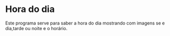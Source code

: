# Hora do dia 

Este programa serve para saber a hora do dia mostrando com imagens se e dia,tarde ou noite e o horário.
